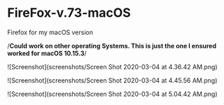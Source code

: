 # FireFox-v.73-macOS
Firefox for my macOS version 

/**Could work on other operating Systems.  This is just the one I ensured worked for macOS 10.15.3**/




![Screenshot](screenshots/Screen Shot 2020-03-04 at 4.36.42 AM.png)



![Screenshot](screenshots/Screen Shot 2020-03-04 at 4.45.56 AM.png)


![Screenshot](screenshots/Screen Shot 2020-03-04 at 5.04.42 AM.png)
